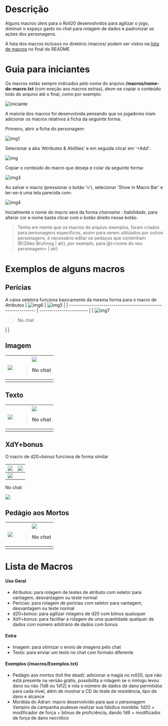 Descrição
=================
Alguns macros úteis para o Roll20 desenvolvidos para agilizar o jogo, diminuir o espaço gasto no chat para rolagem de dados e padronizar as ações dos personagens.

A lista dos macros inclusos no diretório /macros/ podem ser vistos na [lista de macros](#lista-de-macros) no final do README

Guia para iniciantes
=================

Os macros estão sempre indicados pelo nome do arquivo **/macros/nome-do-macro.txt** (com exeção aos macros extras), deve-se copiar o conteúdo todo do arquivo até o final, como por exemplo:

![iniciante](images/iniciante.png)

A maioria dos macros foi desenvolvida pensando que os jogadores iriam adicionar os macros relativos à ficha da seguinte forma:

Primeiro, abrir a ficha do personagem:

![img1](images/img1.png)

Selecionar a aba 'Attributes & Abilities' e em seguida clicar em '+Add':

![img](images/img2.png)

Copiar o conteúdo do macro que deseja e colar da seguinte forma:

![img3](images/img3.png)

Ao salvar o macro (pressionar o botão 'v'), selecionar 'Show in Macro Bar' e ter-se-á uma tela parecida com:

![img4](images/img4.png)

Inicialmente o nome do macro será da forma *charname : habilidade*, para alterar cor e nome basta clicar com o botão direito nesse botão.

> Tenha em mente que os macros do arquivo exemplos, foram criados para personagens especificos, assim para serem utilizados por outros personagens, é necessário editar os pedaços que contenham @{Zikko Bruhnog | atr}, por exemplo, para @{\<nome do seu personagem\> | atr}


Exemplos de alguns macros
=================
## Perícias

A caixa seletora funciona basicamente da mesma forma para o macro de *Atributos*
| ![img6](images/img6.png)                                      | ![img5](images/img5.png) |
| ------------------------------------------------------------- | ------------------------ |
|  ![img7](images/img7.png) <blockquote>No chat</blockquote> |                          |






## Imagem



| ![](images/img8.png) | ![](images/img9.png) <blockquote>No chat</blockquote> |
| -------------------- | ----------------------------------------------------- |
|                      |                                                       |



## Texto

| ![](images/img10.png) | ![](images/img11.png) <blockquote>No chat</blockquote> |
| --------------------- | ------------------------------------------------------ |
|                       |                                                        |
## XdY+bonus

O macro de d20+bonus funciona de forma similar

| ![](images/img12.png) | ![](images/img13.png) |
| --------------------- | --------------------- |
| ![](images/img14.png) |                       |

No chat:

![](images/img15.png)

## Pedágio aos Mortos

| ![](images/img16.png) | ![](images/img17.png) <blockquote>No chat</blockquote> |
| --------------------- | ------------------------------------------------------ |
|                       |                                                        |

Lista de Macros
=================
#### Uso Geral
- Atributos: para rolagem de testes de atributo com seletor para vantagem, desvantagem ou teste normal
- Perícias: para rolagem de perícias com seletor para vantagem, desvantagem ou teste normal
- d20+bonus: para agilizar rolagens de d20 com bônus quaisquer
- XdY+bonus: para facilitar a rolagem de uma quantidade qualquer de dados com número arbitrário de dados com bonus
  
#### Extra
- Imagem: para otimizar o envio de imagens pelo chat
- Texto: para enviar um texto no chat com formato diferente

#### Exemplos (/macros/Exemplos.txt)

+ Pedágio aos mortos (toll the dead): adicionar a magia no roll20, que não está presente na versão grátis, possibilita a rolagem se o inimigo levou dano ou não (1d8 ou 1d12) e rola o número de dados de dano permitidos para cada nível, além de mostrar a CD do teste de resistência, tipo de dano e alcance
+ Mordida do Adran: macro desenvolvido para que o personagem Vampiro da campanha pudesse realizar sua fatídica mordida: 1d20 + modificador de força + bônus de proficiência, dando 1d6 + modificador de força de dano necrótico
